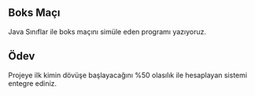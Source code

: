 ## Boks Maçı

Java Sınıflar ile boks maçını simüle eden programı yazıyoruz.

## Ödev

Projeye ilk kimin dövüşe başlayacağını %50 olasılık ile hesaplayan sistemi entegre ediniz.